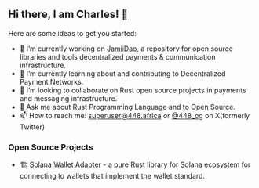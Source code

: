 ## Hi there, I am Charles! 👋

Here are some ideas to get you started:

- 🔭 I’m currently working on [JamiiDao](https://github.com/JamiiDao/), a repository for open source libraries and tools decentralized payments & communication infrastructure.
- 🌱 I’m currently learning about and contributing to Decentralized Payment Networks.
- 👯 I’m looking to collaborate on Rust open source projects in payments and messaging infrastructure.
- 💬 Ask me about Rust Programming Language and to Open Source.
- 📫 How to reach me: [superuser@448.africa](mailto:superuser@448.africa?subject=Collaboration&body=I%20saw%20your%20profile%20on%20Github%20and%20I%20am%20interested%20in%20collaborating%20on%20...) or [@448_og](https://x.com/448_OG/) on X(formerly Twitter)

### Open Source Projects
- 🏗️ [Solana Wallet Adapter](https://github.com/JamiiDao/SolanaWalletAdapter) - a pure Rust library for Solana ecosystem for connecting to wallets that implement the wallet standard.
<!--
**448-OG/448-OG** is a ✨ _special_ ✨ repository because its `README.md` (this file) appears on your GitHub profile.

Here are some ideas to get you started:

- 🔭 I’m currently working on ...
- 🌱 I’m currently learning ...
- 👯 I’m looking to collaborate on ...
- 🤔 I’m looking for help with ...
- 💬 Ask me about ...
- 📫 How to reach me: ...
- 😄 Pronouns: ...
- ⚡ Fun fact: ...
-->
